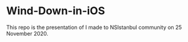 # Wind-Down-in-iOS
This repo is the presentation of I made to NSIstanbul community on 25 November 2020.
